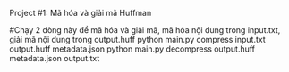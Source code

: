 Project #1: Mã hóa và giải mã Huffman

#Chạy 2 dòng này để mã hóa và giải mã, mã hóa nội dung trong input.txt, giải mã nội dung trong output.huff
python main.py compress input.txt output.huff metadata.json
python main.py decompress output.huff metadata.json output.txt
